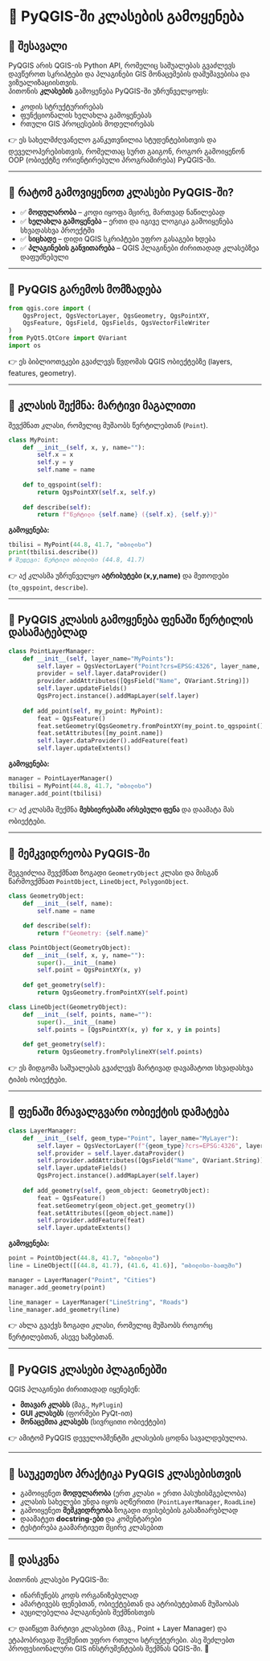# 🐍 PyQGIS-ში კლასების გამოყენება  

## 🔹 შესავალი  
PyQGIS არის QGIS-ის Python API, რომელიც საშუალებას გვაძლევს დავწეროთ სკრიპტები და პლაგინები GIS მონაცემების დამუშავებისა და ვიზუალიზაციისთვის.  
პითონის **კლასების** გამოყენება PyQGIS-ში უზრუნველყოფს:  
- კოდის სტრუქტურირებას  
- ფუნქციონალის ხელახლა გამოყენებას  
- რთული GIS პროცესების მოდელირებას  

👉 ეს სახელმძღვანელო განკუთვნილია სტუდენტებისთვის და დეველოპერებისთვის, რომელთაც სურთ გაიგონ, როგორ გამოიყენონ OOP (ობიექტზე ორიენტირებული პროგრამირება) PyQGIS-ში.  

---

## 🔹 რატომ გამოვიყენოთ კლასები PyQGIS-ში?  

- ✅ **მოდულარობა** – კოდი იყოფა მცირე, მართვად ნაწილებად  
- ✅ **ხელახლა გამოყენება** – ერთი და იგივე ლოგიკა გამოიყენება სხვადასხვა პროექტში  
- ✅ **სიცხადე** – დიდი QGIS სკრიპტები უფრო გასაგები ხდება  
- ✅ **პლაგინების განვითარება** – QGIS პლაგინები ძირითადად კლასებზეა დაფუძნებული  

---

## 🔹 PyQGIS გარემოს მომზადება  

```python
from qgis.core import (
    QgsProject, QgsVectorLayer, QgsGeometry, QgsPointXY,
    QgsFeature, QgsField, QgsFields, QgsVectorFileWriter
)
from PyQt5.QtCore import QVariant
import os
```

👉 ეს ბიბლიოთეკები გვაძლევს წვდომას QGIS ობიექტებზე (layers, features, geometry).  

---

## 🔹 კლასის შექმნა: მარტივი მაგალითი  

შევქმნათ კლასი, რომელიც მუშაობს წერტილებთან (`Point`).  

```python
class MyPoint:
    def __init__(self, x, y, name=""):
        self.x = x
        self.y = y
        self.name = name
    
    def to_qgspoint(self):
        return QgsPointXY(self.x, self.y)
    
    def describe(self):
        return f"წერტილი {self.name} ({self.x}, {self.y})"
```

**გამოყენება:**  
```python
tbilisi = MyPoint(44.8, 41.7, "თბილისი")
print(tbilisi.describe())  
# შედეგი: წერტილი თბილისი (44.8, 41.7)
```

👉 აქ კლასმა უზრუნველყო **ატრიბუტები (x,y,name)** და მეთოდები (`to_qgspoint`, `describe`).  

---

## 🔹 PyQGIS კლასის გამოყენება ფენაში წერტილის დასამატებლად  

```python
class PointLayerManager:
    def __init__(self, layer_name="MyPoints"):
        self.layer = QgsVectorLayer("Point?crs=EPSG:4326", layer_name, "memory")
        provider = self.layer.dataProvider()
        provider.addAttributes([QgsField("Name", QVariant.String)])
        self.layer.updateFields()
        QgsProject.instance().addMapLayer(self.layer)
    
    def add_point(self, my_point: MyPoint):
        feat = QgsFeature()
        feat.setGeometry(QgsGeometry.fromPointXY(my_point.to_qgspoint()))
        feat.setAttributes([my_point.name])
        self.layer.dataProvider().addFeature(feat)
        self.layer.updateExtents()
```

**გამოყენება:**  
```python
manager = PointLayerManager()
tbilisi = MyPoint(44.8, 41.7, "თბილისი")
manager.add_point(tbilisi)
```

👉 აქ კლასმა შექმნა **მეხსიერებაში არსებული ფენა** და დაამატა მას ობიექტები.  

---

## 🔹 მემკვიდრეობა PyQGIS-ში  

შეგვიძლია შევქმნათ ზოგადი `GeometryObject` კლასი და მისგან წარმოვქმნათ `PointObject`, `LineObject`, `PolygonObject`.  

```python
class GeometryObject:
    def __init__(self, name):
        self.name = name

    def describe(self):
        return f"Geometry: {self.name}"

class PointObject(GeometryObject):
    def __init__(self, x, y, name=""):
        super().__init__(name)
        self.point = QgsPointXY(x, y)
    
    def get_geometry(self):
        return QgsGeometry.fromPointXY(self.point)

class LineObject(GeometryObject):
    def __init__(self, points, name=""):
        super().__init__(name)
        self.points = [QgsPointXY(x, y) for x, y in points]
    
    def get_geometry(self):
        return QgsGeometry.fromPolylineXY(self.points)
```

👉 ეს მიდგომა საშუალებას გვაძლევს მარტივად დავამატოთ სხვადასხვა ტიპის ობიექტები.  

---

## 🔹 ფენაში მრავალგვარი ობიექტის დამატება  

```python
class LayerManager:
    def __init__(self, geom_type="Point", layer_name="MyLayer"):
        self.layer = QgsVectorLayer(f"{geom_type}?crs=EPSG:4326", layer_name, "memory")
        self.provider = self.layer.dataProvider()
        self.provider.addAttributes([QgsField("Name", QVariant.String)])
        self.layer.updateFields()
        QgsProject.instance().addMapLayer(self.layer)
    
    def add_geometry(self, geom_object: GeometryObject):
        feat = QgsFeature()
        feat.setGeometry(geom_object.get_geometry())
        feat.setAttributes([geom_object.name])
        self.provider.addFeature(feat)
        self.layer.updateExtents()
```

**გამოყენება:**  
```python
point = PointObject(44.8, 41.7, "თბილისი")
line = LineObject([(44.8, 41.7), (41.6, 41.6)], "თბილისი-ბათუმი")

manager = LayerManager("Point", "Cities")
manager.add_geometry(point)

line_manager = LayerManager("LineString", "Roads")
line_manager.add_geometry(line)
```

👉 ახლა გვაქვს ზოგადი კლასი, რომელიც მუშაობს როგორც წერტილებთან, ასევე ხაზებთან.  

---

## 🔹 PyQGIS კლასები პლაგინებში  

QGIS პლაგინები ძირითადად იყენებენ:  
- **მთავარ კლასს** (მაგ., `MyPlugin`)  
- **GUI კლასებს** (ფორმები PyQt-ით)  
- **მონაცემთა კლასებს** (სივრცითი ობიექტები)  

👉 ამიტომ PyQGIS დეველოპმენტში კლასების ცოდნა სავალდებულოა.  

---

## 🔹 საუკეთესო პრაქტიკა PyQGIS კლასებისთვის  

- გამოიყენეთ **მოდულარობა** (ერთ კლასი = ერთი პასუხისმგებლობა)  
- კლასის სახელები უნდა იყოს აღწერითი (`PointLayerManager`, `RoadLine`)  
- გამოიყენეთ **მემკვიდრეობა** ზოგადი თვისებების გასაზიარებლად  
- დაამატეთ **docstring-ები** და კომენტარები  
- ტესტირება გაამარტივეთ მცირე კლასებით  

---

## 🔹 დასკვნა  

პითონის კლასები PyQGIS-ში:  
- ინარჩუნებს კოდს ორგანიზებულად  
- ამარტივებს ფენებთან, ობიექტებთან და ატრიბუტებთან მუშაობას  
- აუცილებელია პლაგინების შექმნისთვის  

👉 დაიწყეთ მარტივი კლასებით (მაგ., Point + Layer Manager) და ეტაპობრივად შექმენით უფრო რთული სტრუქტურები. ასე შეძლებთ პროფესიონალური GIS ინსტრუმენტების შექმნას QGIS-ში. 🚀  
